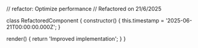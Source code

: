 // refactor: Optimize performance
// Refactored on 21/6/2025

class RefactoredComponent {
  constructor() {
    this.timestamp = '2025-06-21T00:00:00.000Z';
  }

  render() {
    return 'Improved implementation';
  }
}